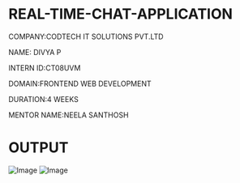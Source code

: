 # REAL-TIME-CHAT-APPLICATION

COMPANY:CODTECH IT SOLUTIONS PVT.LTD

NAME: DIVYA P

INTERN ID:CT08UVM

DOMAIN:FRONTEND WEB DEVELOPMENT

DURATION:4 WEEKS

MENTOR NAME:NEELA SANTHOSH

#

# OUTPUT

![Image](https://github.com/user-attachments/assets/9143b1f0-f5c0-433f-a8ab-188e97ad3538)
![Image](https://github.com/user-attachments/assets/e0811328-8807-4199-b031-eca346be0f22)
